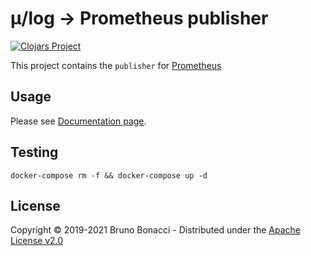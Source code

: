 # μ/log -> Prometheus publisher
[![Clojars Project](https://img.shields.io/clojars/v/com.brunobonacci/mulog-prometheus.svg)](https://clojars.org/com.brunobonacci/mulog-prometheus)


This project contains the `publisher` for [Prometheus](https://prometheus.io/)


## Usage

Please see [Documentation page](../doc/publishers/prometheus-publisher.md).

## Testing


``` shell
docker-compose rm -f && docker-compose up -d
```

## License

Copyright © 2019-2021 Bruno Bonacci - Distributed under the [Apache License v2.0](http://www.apache.org/licenses/LICENSE-2.0)
